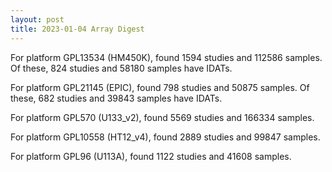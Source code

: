 ```yaml
---
layout: post
title: 2023-01-04 Array Digest
---
```

For platform GPL13534 (HM450K), found 1594 studies and 112586 samples. Of these, 824 studies and 58180 samples have IDATs.

For platform GPL21145 (EPIC), found 798 studies and 50875 samples. Of these, 682 studies and 39843 samples have IDATs.

For platform GPL570 (U133_v2), found 5569 studies and 166334 samples.

For platform GPL10558 (HT12_v4), found 2889 studies and 99847 samples.

For platform GPL96 (U113A), found 1122 studies and 41608 samples.

